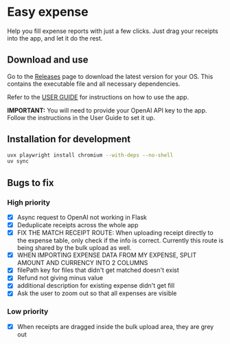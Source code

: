 # Easy expense

Help you fill expense reports with just a few clicks. Just drag your receipts into the app, and let it do the rest.

## Download and use

Go to the [Releases](https://github.com/xquyvu/ez-expense/releases) page to download the latest version for your OS. This contains the executable file and all necessary dependencies.

Refer to the [USER GUIDE](deployment/USER_GUIDE.md) for instructions on how to use the app.

**IMPORTANT:** You will need to provide your OpenAI API key to the app. Follow the instructions in the User Guide to set it up.

## Installation for development

```bash
uvx playwright install chromium --with-deps --no-shell
uv sync
```

## Bugs to fix

### High priority

- [x] Async request to OpenAI not working in Flask
- [x] Deduplicate receipts across the whole app
- [x] FIX THE MATCH RECEIPT ROUTE: When uploading receipt directly to the expense table, only check if the info is correct. Currently this route is being shared by the bulk upload as well.
- [x] WHEN IMPORTING EXPENSE DATA FROM MY EXPENSE, SPLIT AMOUNT AND CURRENCY INTO 2 COLUMNS
- [x] filePath key for files that didn't get matched doesn't exist
- [x] Refund not giving minus value
- [x] additional description for existing expense didn't get fill
- [x] Ask the user to zoom out so that all expenses are visible

### Low priority

- [x] When receipts are dragged inside the bulk upload area, they are grey out
